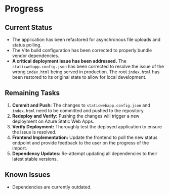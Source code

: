 # Progress

## Current Status
- The application has been refactored for asynchronous file uploads and status polling.
- The Vite build configuration has been corrected to properly bundle vendor dependencies.
- **A critical deployment issue has been addressed.** The `staticwebapp.config.json` has been corrected to resolve the issue of the wrong `index.html` being served in production. The root `index.html` has been restored to its original state to allow for local development.

## Remaining Tasks
1.  **Commit and Push:** The changes to `staticwebapp.config.json` and `index.html` need to be committed and pushed to the repository.
2.  **Redeploy and Verify:** Pushing the changes will trigger a new deployment on Azure Static Web Apps.
3.  **Verify Deployment:** Thoroughly test the deployed application to ensure the issue is resolved.
4.  **Frontend Implementation:** Update the frontend to poll the new status endpoint and provide feedback to the user on the progress of the import.
5.  **Dependency Updates:** Re-attempt updating all dependencies to their latest stable versions.

## Known Issues
- Dependencies are currently outdated.
